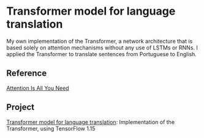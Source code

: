 # Transformer model for language translation
My own implementation of the Transformer, a network architecture that is based solely on attention mechanisms without any use of LSTMs or RNNs. I applied the Transformer to translate sentences from Portuguese to English. 

## Reference
[Attention Is All You Need](https://arxiv.org/abs/1706.03762)


## Project
[Transformer model for language translation](https://github.com/vgkortsas/Transformer_language_translation/blob/master/Transformer_language_translation.ipynb): Implementation of the Transformer, using TensorFlow 1.15


